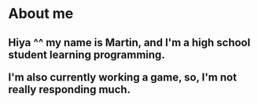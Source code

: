 <h1>About me</h1>
<h2>
 Hiya ^^
 my name is Martin, and I'm a high school student learning programming.
<p> 
  I'm also currently working a game, so, I'm not really responding much.
</p>
</h2>
 
